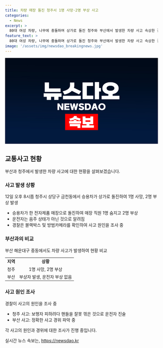 ```yaml
---
title: 차량 매장 돌진 청주서 1명 사망·2명 부상 사고
categories:
  - News
excerpt: >
  80대 여성 차량, 나무에 충돌하며 상가로 돌진 청주와 부산에서 발생한 차량 사고 속상한 결론과 경찰의 조사 진행 상황을 보고하고 있다. 청주에서는 1명이 사망하고 2명이 다쳤으며, 운전자는 음주 상태가 아니라고 밝혀졌다. 부산에서는 80대 여성이 운전하는 승용차가 공원 산책로의 나무를 들이받았으나 부산경찰청은 운전자가 음주 상태가 아니었다고 밝혔다. 사고 원인에 대한 정확한 조사가 진행 중이다. (150자)
feature_text: >
  80대 여성 차량, 나무에 충돌하며 상가로 돌진 청주와 부산에서 발생한 차량 사고 속상한 결론과 경찰의 조사 진행 상황을 보고하고 있다. 청주에서는 1명이 사망하고 2명이 다쳤으며, 운전자는 음주 상태가 아니라고 밝혀졌다. 부산에서는 80대 여성이 운전하는 승용차가 공원 산책로의 나무를 들이받았으나 부산경찰청은 운전자가 음주 상태가 아니었다고 밝혔다. 사고 원인에 대한 정확한 조사가 진행 중이다. (150자)
image: '/assets/img/newsdao_breakingnews.jpg'
---
```


<p><img src="/assets/img/newsdao_breakingnews.jpg" alt="implanttips 속보" /></p>

<h2 data-ke-size="size26">교통사고 현황</h2>

<p data-ke-size="size16">부산과 청주에서 발생한 차량 사고에 대한 현황을 살펴보겠습니다.</p>

<h3>사고 발생 상황</h3>

<p data-ke-size="size16">12일 오후 8시쯤 청주시 상당구 금천동에서 승용차가 상가로 돌진하여 1명 사망, 2명 부상 발생</p>

<ul>
    <li>승용차가 한 전자제품 매장으로 돌진하여 매장 직원 1명 숨지고 2명 부상</li>
    <li>운전자는 음주 상태가 아닌 것으로 알려짐</li>
    <li>경찰은 블랙박스 및 방범카메라를 확인하여 사고 원인을 조사 중</li>
</ul>

<h3>부산과의 비교</h3>

<p data-ke-size="size16">부산 해운대구 중동에서도 차량 사고가 발생하여 현황 비교</p>

<table>
    <tr>
        <td style="text-align: center; height: 17px;"><b>지역</b></td>
        <td style="text-align: center; height: 17px;"><b>상황</b></td>
    </tr>
    <tr>
        <td style="text-align: center; height: 17px;">청주</td>
        <td style="text-align: center; height: 17px;">1명 사망, 2명 부상</td>
    </tr>
    <tr>
        <td style="text-align: center; height: 17px;">부산</td>
        <td style="text-align: center; height: 17px;">부상자 발생, 운전자 부상 없음</td>
    </tr>
</table>

<h3>사고 원인 조사</h3>

<p data-ke-size="size16">경찰이 사고의 원인을 조사 중</p>

<ul>
    <li>청주 사고: 보행자 피하려다 핸들을 잘못 꺾은 것으로 운전자 진술</li>
    <li>부산 사고: 정확한 사고 경위 파악 중</li>
</ul>

<p data-ke-size="size16">각 사고의 원인과 경위에 대한 조사가 진행 중입니다.</p>
실시간 뉴스 속보는, <a href="https://newsdao.kr" rel="dofollow">https://newsdao.kr</a>


